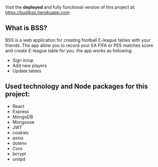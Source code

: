 Visit the **deployed** and fully functional version of this project at: https://budibss.herokuapp.com

## What is BSS?

BSS is a web application for creating football E-league tables with your friends. The app allow you to record your EA FIFA or PES matches score and create E-league table for you. the app works as following:

- Sign in/up
- Add new players
- Update tables

## Used technology and Node packages for this project:
- React
- Express
- MongoDB
- Mongoose
- JWT
- cookies
- axios
- dotenv
- Cors
- bcrypt
- uniqid
